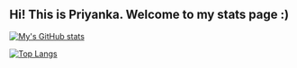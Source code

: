 ## Hi! This is Priyanka. Welcome to my stats page :)

[![My's GitHub stats](https://github-readme-stats.vercel.app/api?username=priyanka-p01)](https://github.com/priyanka-p01.github.io)

[![Top Langs](https://github-readme-stats.vercel.app/api/top-langs/?username=priyanka-p01&layout=compact)](https://github.com/priyanka-p01.github.io)
